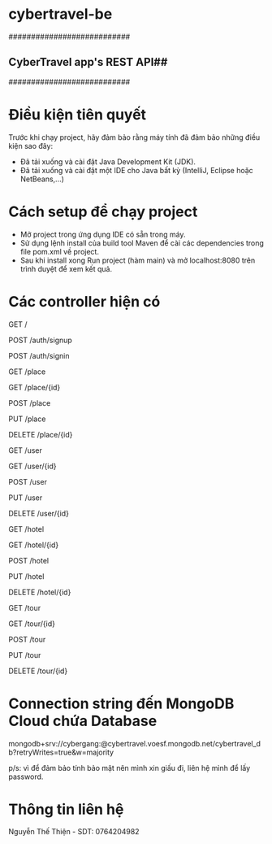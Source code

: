 # cybertravel-be
###########################
## CyberTravel app's REST API##
###########################

# Điều kiện tiên quyết

Trước khi chạy project, hãy đảm bảo rằng máy tính đã đảm bảo những điều kiện sao đây:
* Đã tải xuống và cài đặt Java Development Kit (JDK).
* Đã tải xuống và cài đặt một IDE cho Java bất kỳ (IntelliJ, Eclipse hoặc NetBeans,...)

# Cách setup để chạy project
* Mở project trong ứng dụng IDE có sẵn trong máy.
* Sử dụng lệnh install của build tool Maven để cài các dependencies trong file pom.xml về project.
* Sau khi install xong Run project (hàm main) và mở localhost:8080 trên trình duyệt để xem kết quả.

# Các controller hiện có

GET /


POST /auth/signup

POST /auth/signin


GET /place

GET /place/{id}

POST /place

PUT /place

DELETE /place/{id}


GET /user

GET /user/{id}

POST /user

PUT /user

DELETE /user/{id}


GET /hotel

GET /hotel/{id}

POST /hotel

PUT /hotel

DELETE /hotel/{id}


GET /tour

GET /tour/{id}

POST /tour

PUT /tour

DELETE /tour/{id}


# Connection string đến MongoDB Cloud chứa Database

mongodb+srv://cybergang:<password>@cybertravel.voesf.mongodb.net/cybertravel_db?retryWrites=true&w=majority

p/s: vì để đảm bảo tính bảo mật nên mình xin giấu <password> đi, liên hệ mình để lấy password.

# Thông tin liên hệ

Nguyễn Thế Thiện - SDT: 0764204982


